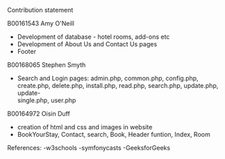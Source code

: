 Contribution statement

B00161543 Amy O'Neill
- Development of database - hotel rooms, add-ons etc
- Development of About Us and Contact Us pages
- Footer

B00168065 Stephen Smyth
- Search and Login pages:
     admin.php, common.php, config.php, create.php, delete.php, install.php, read.php, search.php, update.php, update-    
     single.php, user.php

B00164972 Oisin Duff
- creation of html and css and images in website
- BookYourStay, Contact, search, Book, Header funtion, Index, Room

References:
-w3schools
-symfonycasts
-GeeksforGeeks
